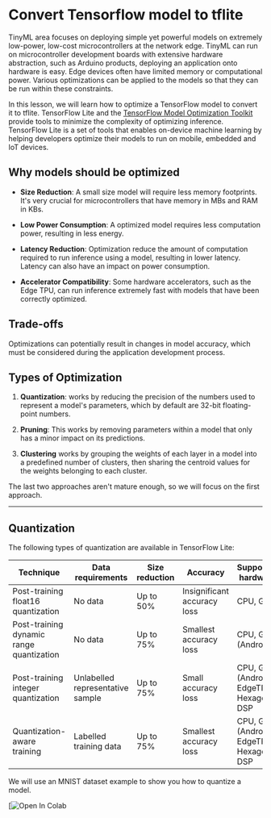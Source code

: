 # Convert Tensorflow model to tflite

TinyML area focuses on deploying simple yet powerful models on extremely low-power, low-cost microcontrollers at the network edge. TinyML can run on microcontroller development boards with extensive hardware abstraction, such as Arduino products, deploying an application onto hardware is easy. Edge devices often have limited memory or computational power. Various optimizations can be applied to the models so that they can be run within these constraints. 

In this lesson, we will learn how to optimize a TensorFlow model to convert it to tflite. TensorFlow Lite and the [TensorFlow Model Optimization Toolkit](https://www.tensorflow.org/model_optimization) provide tools to minimize the complexity of optimizing inference. TensorFlow Lite is a set of tools that enables on-device machine learning by helping developers optimize their models to run on mobile, embedded and IoT devices.

## Why models should be optimized

- **Size Reduction**: A small size model will require less memory footprints. It's very crucial for microcontrollers that have memory in MBs and RAM in KBs.

- **Low Power Consumption**: A optimized model requires less computation power, resulting in less energy. 

- **Latency Reduction**: Optimization reduce the amount of computation required to run inference using a model, resulting in lower latency. Latency can also have an impact on power consumption.

- **Accelerator Compatibility**: Some hardware accelerators, such as the Edge TPU, can run inference extremely fast with models that have been correctly optimized.

## Trade-offs
Optimizations can potentially result in changes in model accuracy, which must be considered during the application development process.

## Types of Optimization

1. **Quantization**: works by reducing the precision of the numbers used to represent a model's parameters, which by default are 32-bit floating-point numbers. 

2. **Pruning**: This works by removing parameters within a model that only has a minor impact on its predictions.

3. **Clustering** works by grouping the weights of each layer in a model into a predefined number of clusters, then sharing the centroid values for the weights belonging to each cluster.

The last two approaches aren't mature enough, so we will focus on the first approach.

---

## Quantization

The following types of quantization are available in TensorFlow Lite:

| Technique | Data requirements | Size reduction | Accuracy | Supported hardware |
| --- | --- | --- | --- | --- |
| Post-training float16 quantization | No data | Up to 50% | Insignificant accuracy loss | CPU, GPU |
| Post-training dynamic range quantization | No data | Up to 75% | Smallest accuracy loss | CPU, GPU (Android) |
| Post-training integer quantization | Unlabelled representative sample | Up to 75% | Small accuracy loss | CPU, GPU (Android), EdgeTPU, Hexagon DSP |
| Quantization-aware training | Labelled training data | Up to 75% | Smallest accuracy loss | CPU, GPU (Android), EdgeTPU, Hexagon DSP |

We will use an MNIST dataset example to show you how to quantize a model.

[![Open In Colab](https://colab.research.google.com/drive/1t95OqbYdZz5i_uAW_U9rtKe06dPZ3SKK?usp=sharing)
